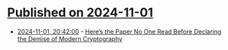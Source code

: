 # [Published on 2024-11-01](index.md)

* [2024-11-01, 20:42:00](https://soylentnews.org/article.pl?sid=24/10/31/0146233&from=rss) - [Here’s the Paper No One Read Before Declaring the Demise of Modern Cryptography](https://soylentnews.org/article.pl?sid=24/10/31/0146233&from=rss)
